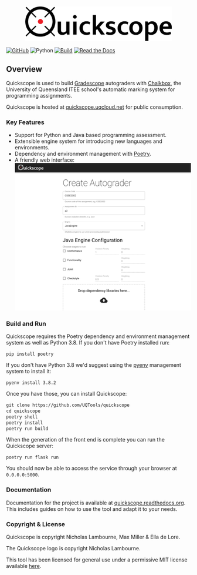 <p align="center"><img src="https://raw.githubusercontent.com/UQTools/quickscope/master/docs/_static/images/logo/light_landscape.png" width="400px"/></p>

[![GitHub](https://img.shields.io/github/license/uqtools/quickscope)](https://github.com/UQTools/quickscope/blob/master/LICENSE)
![Python](https://badgen.net/badge/Python/3.8/blue)
[![Build](https://github.com/UQTools/quickscope/workflows/CI/badge.svg)](https://github.com/UQTools/quickscope/actions)
[![Read the Docs](https://img.shields.io/readthedocs/quickscope)](https://quickscope.readthedocs.io/)

## Overview
Quickscope is used to build [Gradescope](https://www.gradescope.com/) autograders with 
[Chalkbox](https://github.com/uqtools/chalkbox), the University of Queensland ITEE school's
automatic marking system for programming assignments. 

Quickscope is hosted at [quickscope.uqcloud.net](https://quickscope.uqcloud.net) for 
public consumption.

### Key Features
- Support for Python and Java based programming assessment.
- Extensible engine system for introducing new languages and environments.
- Dependency and environment management with [Poetry](https://python-poetry.org/).
- A friendly web interface:
![Interface](https://github.com/UQTools/quickscope/blob/master/docs/_static/images/quickscope_interface.png?raw=true)

### Build and Run
Quickscope requires the Poetry dependency and environment management system as well as Python 3.8.
If you don't have Poetry installed run:
```
pip install poetry
```
If you don't have Python 3.8 we'd suggest using the [pyenv](https://github.com/pyenv/pyenv) management 
system to install it:
```
pyenv install 3.8.2
```
Once you have those, you can install Quickscope:
```
git clone https://github.com/UQTools/quickscope
cd quickscope
poetry shell
poetry install
poetry run build
```
When the generation of the front end is complete you can run the Quickscope server:
```
poetry run flask run
```
You should now be able to access the service through your browser at `0.0.0.0:5000`.

### Documentation
Documentation for the project is available at [quickscope.readthedocs.org](https://quickscope.readthedocs.org). 
This includes guides on how to use the tool and adapt it to your needs.

### Copyright & License
Quickscope is copyright Nicholas Lambourne, Max Miller & Ella de Lore.

The Quickscope logo is copyright Nicholas Lambourne.

This tool has been licensed for general use under a permissive MIT license 
available [here](./LICENSE).

